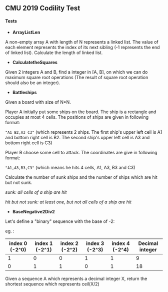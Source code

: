 ## CMU 2019 Codility Test

#### Tests

- **ArrayListLen**

A non-empty array A with length of N represents a linked list. The value of each element represents the index of its next sibling (-1 represents the end of linked list). Calculate the length of linked list. 

- **CalculatetheSquares**

Given 2 integers A and B, find a integer in [A, B], on which we can do maximum square root operations (The result of square root operation should also be an integer). 

- **Battleships**

Given a board with size of N\*N. 

Player A initially put some ships on the board. The ship is a rectangle and occupies at most 4 cells. The positions of ships are given in following format:

`"A1 B2,A3 C3"` (which represents 2 ships. The first ship's upper left cell is A1 and bottom right cell is B2. The second ship's upper left cell is A3 and bottom right cell is C3)

Player B choose some cell to attack. The coordinates are give in following format:

`"A1,A3,B3,C3"` (which means he hits 4 cells, A1, A3, B3 and C3)

Calculate the number of sunk ships and the number of ships which are hit but not sunk. 

*sunk: all cells of a ship are hit*

*hit but not sunk: at least one, but not all cells of a ship are hit*

- **BaseNegative2Div2** 

Let's define a "binary" sequence with the base of -2:

eg. :

| index 0 (-2^0) | index 1 (-2^1) | index 2 (-2^2) | index 3 (-2^3) | index 4 (-2^4) | Decimal integer |
| -------------- | -------------- | -------------- | -------------- | -------------- | --------------- |
| 1              | 0              | 0              | 1              | 1              | 9               |
| 0              | 1              | 1              | 0              | 1              | 18              |

Given a sequence A which represents a decimal integer X, return the shortest sequence which represents ceil(X/2)

